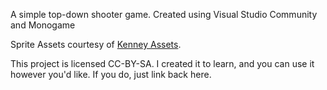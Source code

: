 ﻿A simple top-down shooter game. Created using Visual Studio Community and Monogame

Sprite Assets courtesy of [Kenney Assets](http://kenney.nl/).

This project is licensed CC-BY-SA. I created it to learn, and you can use it however you'd like. If you do, just link back here.
